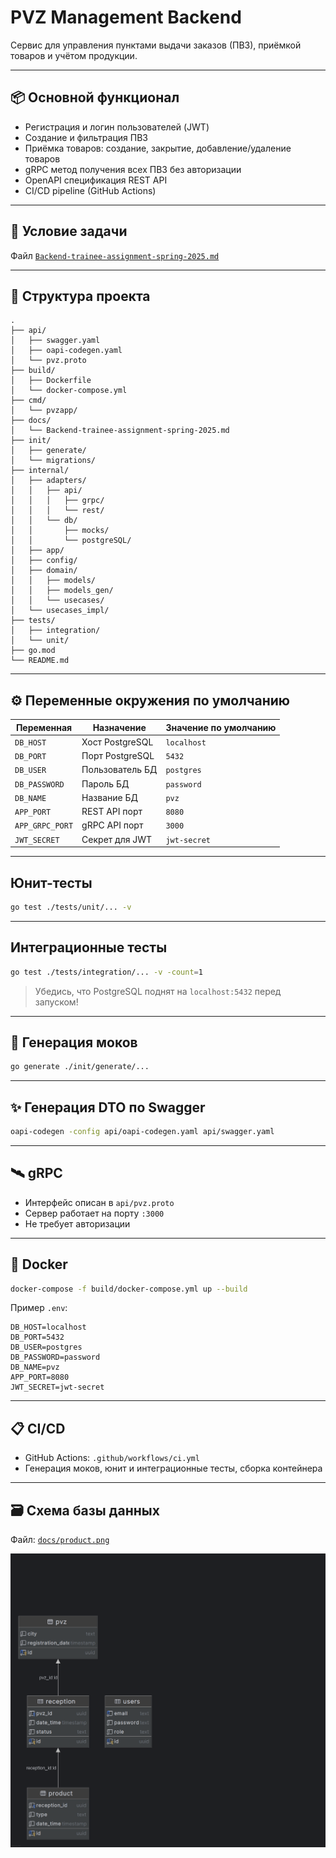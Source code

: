 # PVZ Management Backend

Сервис для управления пунктами выдачи заказов (ПВЗ), приёмкой товаров и учётом продукции.

---

## 📦 Основной функционал

- Регистрация и логин пользователей (JWT)
- Создание и фильтрация ПВЗ
- Приёмка товаров: создание, закрытие, добавление/удаление товаров
- gRPC метод получения всех ПВЗ без авторизации
- OpenAPI спецификация REST API
- CI/CD pipeline (GitHub Actions)

---

## 🧠 Условие задачи

Файл [`Backend-trainee-assignment-spring-2025.md`](./docs/Backend-trainee-assignment-spring-2025.md)

---

## 📁 Структура проекта

```
.
├── api/
│   ├── swagger.yaml
│   ├── oapi-codegen.yaml
│   └── pvz.proto
├── build/
│   ├── Dockerfile
│   └── docker-compose.yml
├── cmd/
│   └── pvzapp/
├── docs/
│   └── Backend-trainee-assignment-spring-2025.md
├── init/
│   ├── generate/
│   └── migrations/
├── internal/
│   ├── adapters/
│   │   ├── api/
│   │   │   ├── grpc/
│   │   │   └── rest/
│   │   └── db/
│   │       ├── mocks/
│   │       └── postgreSQL/
│   ├── app/
│   ├── config/
│   ├── domain/
│   │   ├── models/
│   │   ├── models_gen/
│   │   └── usecases/
│   └── usecases_impl/
├── tests/
│   ├── integration/
│   └── unit/
├── go.mod
└── README.md
```

---

## ⚙️ Переменные окружения по умолчанию

| Переменная      | Назначение      | Значение по умолчанию |
|-----------------|-----------------|-----------------------|
| `DB_HOST`       | Хост PostgreSQL | `localhost`           |
| `DB_PORT`       | Порт PostgreSQL | `5432`                |
| `DB_USER`       | Пользователь БД | `postgres`            |
| `DB_PASSWORD`   | Пароль БД       | `password`            |
| `DB_NAME`       | Название БД     | `pvz`                 |
| `APP_PORT`      | REST API порт   | `8080`                |
| `APP_GRPC_PORT` | gRPC API порт   | `3000`                |
| `JWT_SECRET`    | Секрет для JWT  | `jwt-secret`          |

---
## Юнит-тесты

```bash
go test ./tests/unit/... -v
```
---

## Интеграционные тесты


```bash
go test ./tests/integration/... -v -count=1
```

> Убедись, что PostgreSQL поднят на `localhost:5432` перед запуском!

---
## 🔧 Генерация моков

```bash
go generate ./init/generate/...
```

---

## ✨ Генерация DTO по Swagger

```bash
oapi-codegen -config api/oapi-codegen.yaml api/swagger.yaml
```


---

## 🛰️ gRPC

- Интерфейс описан в `api/pvz.proto`
- Сервер работает на порту `:3000`
- Не требует авторизации

---

## 🐳 Docker

```bash
docker-compose -f build/docker-compose.yml up --build
```

Пример `.env`:

```env
DB_HOST=localhost
DB_PORT=5432
DB_USER=postgres
DB_PASSWORD=password
DB_NAME=pvz
APP_PORT=8080
JWT_SECRET=jwt-secret
```

---

## 📋 CI/CD

- GitHub Actions: `.github/workflows/ci.yml`
- Генерация моков, юнит и интеграционные тесты, сборка контейнера

---

## 🗃️ Схема базы данных

Файл: [`docs/product.png`](./docs/product.png)

![db schema](docs/product.png)
